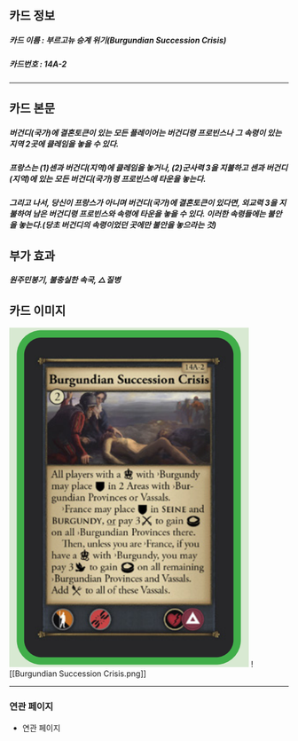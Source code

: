 ## 카드 정보
##### 카드 이름 : 부르고뉴 승계 위기(Burgundian Succession Crisis)
##### 카드번호 : 14A-2
---
## 카드 본문
##### 버건디(국가)에 결혼토큰이 있는 모든 플레이어는 버건디령 프로빈스나 그 속령이 있는 지역 2곳에 클레임을 놓을 수 있다.

##### 프랑스는 (1)센과 버건디(지역)에 클레임을 놓거나, (2)군사력 3을 지불하고 센과 버건디(지역)에 있는 모든 버건디(국가)령 프로빈스에 타운을 놓는다.

##### 그리고 나서, 당신이 프랑스가 아니며 버건디(국가)에 결혼토큰이 있다면, 외교력 3을 지불하여 남은 버건디령 프로빈스와 속령에 타운을 놓을 수 있다. 이러한 속령들에는 불안을 놓는다.(당초 버건디의 속령이었던 곳에만 불안을 놓으라는 것)

## 부가 효과
##### 원주민봉기, 불충실한 속국, △질병

## 카드 이미지
<img src="\Assets\Burgundian Succession Crisis.png"/>
![[Burgundian Succession Crisis.png]]

--- 

### 연관 페이지
- 연관 페이지
